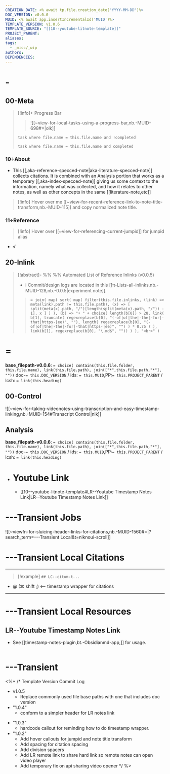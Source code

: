 ```yaml
---
CREATION_DATE: <% await tp.file.creation_date("YYYY-MM-DD")%>
DOC_VERSION: v0.0.0
MUID: <% await app.insertIncrementalId('MUID')%>
TEMPLATE_VERSION: v1.0.6
TEMPLATE_SOURCE: "[[10--youtube-litnote-template]]"
PROJECT_PARENT: 
aliases: 
tags:
  - _misc/_wip
authors: 
DEPENDENCIES:
---
```


# -

## 00-Meta

> [!info]+ Progress Bar
> > ![[~view-for-local-tasks-using-a-progress-bar,nb.-MUID-698#=|olk]]
> ```dataview
> task where file.name = this.file.name and !completed
> ```
> > 
> ```dataview
> task where file.name = this.file.name and completed
> ```
### 10÷About

* This [[,aka-reference-specced-note|aka-literature-specced-note]] collects citations. It is combined with an Analysis portion that works as a temporary [[,aka-index-specced-note]] giving us some context to the information, namely what was collected, and how it relates to other notes, as well as other concepts in the same [[literature-note,etc]]


> [!info] Hover over me [[~view-for-recent-reference-link-to-note-title-transform,nb.-MUID-115]] and copy normalized note title.

### 11÷Reference

> [!info] Hover over [[~view-for-referencing-current-jumpid]] for jumpid alias

* √ 


## 20-Inlink

> [!abstract]- %%  %% Automated List of Reference Inlinks (v0.0.5)
> * ℹ Commit/design logs are located in this [[π-Lists-all-inlinks,nb.-MUID-128,nb.-0.0.5|experiment note]]. 
> > `= join( map( sort( map( filter(this.file.inlinks, (link) => meta(link).path != this.file.path), (x) => [ split(meta(x).path, "/")[length(split(meta(x).path, "/")) - 1], x ] ) ), (b) => "• " + choice( length(b[0]) > 28, link( b[1], truncate( regexreplace(b[0], "(-of|of|the|-the|-for|-that|https-|ee)", ""), length( regexreplace(b[0], "(-of|of|the|-the|-for|-that|https-|ee)", "") ) * 0.75 ) ), link(b[1], regexreplace(b[0], "\.md$", "")) ) ), "<br>" )`



# =

**base_filepath-v0.0.6**: `= choice( contains(this.file.folder, this.file.name), link(this.file.path), join(["*",this.file.path,"*"], ""))` doc-`= this.DOC_VERSION` / ids: `= this.MUID`,PP:`= this.PROJECT_PARENT` / lcsh: `= link(this.heading)`



## 00-Control

![[~view-for-taking-videonotes-using-transcription-and-easy-timestamp-linking,nb.-MUID-154#Transcript Control|nlk]]


## Analysis

**base_filepath-v0.0.6**: `= choice( contains(this.file.folder, this.file.name), link(this.file.path), join(["*",this.file.path,"*"], ""))` doc-`= this.DOC_VERSION` / ids: `= this.MUID`,PP:`= this.PROJECT_PARENT` / lcsh: `= link(this.heading)`



* # Youtube Link
  * [[10--youtube-litnote-template#LR--Youtube Timestamp Notes Link|LR--Youtube Timestamp Notes Link]]

# ---Transient Jobs

![[~viewfn-for-sluicing-header-links-for-citations,nb.-MUID-1560#=|?search_term=---Transient Local&t=nlknoui-scroll]]

# ---Transient Local Citations

---

> [!example] `## LC--citum-t...`
* @ (⌘ shift ;) <-- timestamp wrapper for citations

---




# ---Transient Local Resources

## LR--Youtube Timestamp Notes Link

* See [[timestamp-notes-plugin,bt.-Obsidianmd-app,]] for usage.

```Place-youtube-url-in-me: timestamp-url
```

# ---Transient

<%*
/* Template Version Commit Log
* v1.0.5
  * Replace commonly used file base paths with one that includes doc version
* "1.0.4"
  * conform to a simpler header for LR notes link
- "1.0.3"
  - hardcode callout for reminding how to do timestamp wrapper.
- "1.0.2"
  - Add hover callouts for jumpid and note title transform
  - Add spacing for citation spacing
  - Add division spacers
  - Add LR remote link to share hard link so remote notes can open video player
  - Add temporary fix on api sharing video opener
*/
%>
